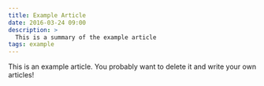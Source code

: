 ```yaml
---
title: Example Article
date: 2016-03-24 09:00
description: >
  This is a summary of the example article
tags: example
---
```


This is an example article. You probably want to delete it and write your own articles!
